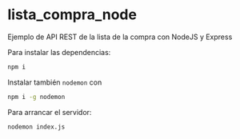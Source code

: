 # lista_compra_node

Ejemplo de API REST de la lista de la compra con NodeJS y Express

Para instalar las dependencias:

```bash
npm i
````

Instalar también `nodemon` con 

```bash
npm i -g nodemon
```

Para arrancar el servidor:

```bash
nodemon index.js
```

